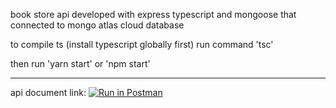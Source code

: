 book store api developed with express typescript and mongoose
that connected to mongo atlas cloud database

to compile ts (install typescript globally first)
run command 'tsc'

then run 'yarn start' or 'npm start'

---

api document link: [![Run in Postman](https://run.pstmn.io/button.svg)](https://app.getpostman.com/run-collection/5065220-4985a4d5-c40c-46f4-b93b-ed958fc67b69?action=collection%2Ffork&collection-url=entityId%3D5065220-4985a4d5-c40c-46f4-b93b-ed958fc67b69%26entityType%3Dcollection%26workspaceId%3Dc68ea21b-f058-4273-a8cb-699c1249f4c7)
